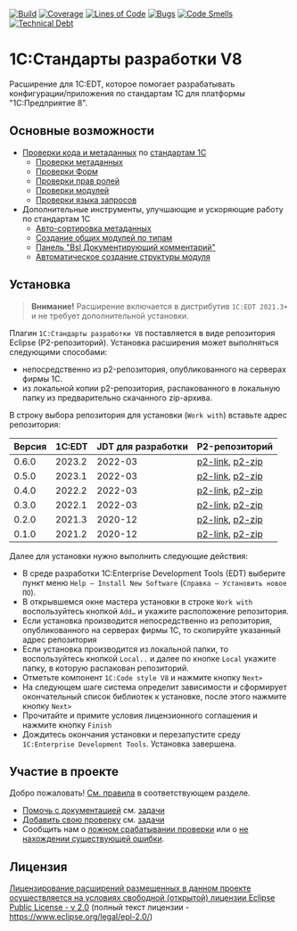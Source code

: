 [![Build](https://github.com/1C-Company/v8-code-style/workflows/CI/badge.svg)](https://github.com/1C-Company/v8-code-style/actions)
[![Coverage](https://sonarcloud.io/api/project_badges/measure?project=1C-Company_v8-code-style&metric=coverage)](https://sonarcloud.io/dashboard?id=1C-Company_v8-code-style)
[![Lines of Code](https://sonarcloud.io/api/project_badges/measure?project=1C-Company_v8-code-style&metric=ncloc)](https://sonarcloud.io/dashboard?id=1C-Company_v8-code-style)
[![Bugs](https://sonarcloud.io/api/project_badges/measure?project=1C-Company_v8-code-style&metric=bugs)](https://sonarcloud.io/dashboard?id=1C-Company_v8-code-style)
[![Code Smells](https://sonarcloud.io/api/project_badges/measure?project=1C-Company_v8-code-style&metric=code_smells)](https://sonarcloud.io/dashboard?id=1C-Company_v8-code-style)
[![Technical Debt](https://sonarcloud.io/api/project_badges/measure?project=1C-Company_v8-code-style&metric=sqale_index)](https://sonarcloud.io/dashboard?id=1C-Company_v8-code-style)

# 1С:Стандарты разработки V8

Расширение для 1C:EDT, которое помогает разрабатывать конфигурации/приложения по стандартам 1С для платформы "1С:Предприятие 8".

## Основные возможности

- [Проверки кода и метаданных](docs/checks/readme.md) по [стандартам 1С](https://its.1c.ru/db/v8std)
   - [Проверки метаданных](docs/checks/md.md)
   - [Проверки Форм](docs/checks/form.md)
   - [Проверки прав ролей](docs/checks/right.md)
   - [Проверки модулей](docs/checks/bsl.md)
   - [Проверки языка запросов](docs/checks/ql.md)
- Дополнительные инструменты, улучшающие и ускоряющие работу по стандартам 1С
   - [Авто-сортировка метаданных](docs/tools/autosort.md)
   - [Создание общих модулей по типам](docs/tools/common-module-types.md)
   - [Панель "Bsl Документирующий комментарий"](docs/tools/bsl-doc-comment-view.md)
   - [Автоматическое создание структуры модуля](docs/tools/module-structure.md)



## Установка

> **Внимание!** Расширение включается в дистрибутив `1C:EDT 2021.3+` и не требует дополнительной установки.


Плагин `1С:Стандарты разработки V8` поставляется в виде репозитория Eclipse (P2-репозиторий). Установка расширения может выполняться следующими способами:

- непосредственно из p2-репозитория, опубликованного на серверах фирмы 1С.
- из локальной копии p2-репозитория, распакованного в локальную папку из предварительно скачанного zip-архива.

В строку выбора репозитория  для установки (`Work with`) вставьте адрес репозитория:

| Версия | 1C:EDT | JDT для разработки | P2-репозиторий |
|--------|--------|--------------------|----------------|
| 0.6.0  | 2023.2 | 2022-03 | [p2-link](https://edt.1c.ru/downloads/releases/plugins/v8-code-style/edt-2023.2/0.6.0/repo/), [p2-zip](https://edt.1c.ru/downloads/releases/plugins/v8-code-style/edt-2023.2/0.6.0/repo.zip) |
| 0.5.0  | 2023.1 | 2022-03 | [p2-link](https://edt.1c.ru/downloads/releases/plugins/v8-code-style/edt-2023.1/0.5.0/repo/), [p2-zip](https://edt.1c.ru/downloads/releases/plugins/v8-code-style/edt-2023.1/0.5.0/repo.zip) |
| 0.4.0  | 2022.2 | 2022-03 | [p2-link](https://edt.1c.ru/downloads/releases/plugins/v8-code-style/edt-2022.2/0.4.0/repo/), [p2-zip](https://edt.1c.ru/downloads/releases/plugins/v8-code-style/edt-2022.2/0.4.0/repo.zip) |
| 0.3.0  | 2022.1 | 2022-03 | [p2-link](https://edt.1c.ru/downloads/releases/plugins/v8-code-style/edt-2022.1/0.3.0/repo/), [p2-zip](https://edt.1c.ru/downloads/releases/plugins/v8-code-style/edt-2022.1/0.3.0/repo.zip) |
| 0.2.0  | 2021.3 | 2020-12 | [p2-link](https://edt.1c.ru/downloads/releases/plugins/v8-code-style/edt-2021.3/0.2.0/repo/), [p2-zip](https://edt.1c.ru/downloads/releases/plugins/v8-code-style/edt-2021.3/0.2.0/repo.zip) |
| 0.1.0  | 2021.2 | 2020-12 | [p2-link](https://edt.1c.ru/downloads/releases/plugins/v8-code-style/edt-2021.2/0.1.0/repo/), [p2-zip](https://edt.1c.ru/downloads/releases/plugins/v8-code-style/edt-2021.2/0.1.0/repo.zip) |


Далее для установки нужно выполнить следующие действия:

- В среде разработки 1C:Enterprise Development Tools (EDT) выберите пункт меню `Help – Install New Software` (`Справка – Установить новое ПО`).
- В открывшемся окне мастера установки в строке `Work with` воспользуйтесь кнопкой `Add…` и укажите расположение репозитория.
- Если установка производится непосредственно из репозитория, опубликованного на серверах фирмы 1С, то скопируйте указанный адрес репозитория
- Если установка производится из локальной папки, то воспользуйтесь кнопкой `Local..` и далее по кнопке `Local` укажите папку, в которую распакован репозиторий.
- Отметьте компонент `1C:Code style V8` и нажмите кнопку `Next>`
- На следующем шаге система определит зависимости и сформирует окончательный список библиотек к установке, после этого нажмите кнопку `Next>`
- Прочитайте и примите условия лицензионного соглашения и нажмите кнопку `Finish`
- Дождитесь окончания установки и перезапустите среду `1C:Enterprise Development Tools`. Установка завершена.


## Участие в проекте

Добро пожаловать! [См. правила](CONTRIBUTING.md) в соответствующем разделе.
- [Помочь с документацией](docs/contributing/documentation.md) см. [задачи](https://github.com/1C-Company/v8-code-style/labels/documentation)
- [Добавить свою проверку](docs/contributing/readme.md) см. [задачи](https://github.com/1C-Company/v8-code-style/labels/good%20first%20issue)
- Сообщить нам о [ложном срабатывании проверки](https://github.com/1C-Company/v8-code-style/issues/new?assignees=&labels=standards,bug&template=check_false.md&title=Ложное+срабатывание+проверки%3A+%3Cкод+проверки%3E) или о [не нахождении существующей ошибки](https://github.com/1C-Company/v8-code-style/issues/new?assignees=&labels=standards,bug&template=check_not_found.md&title=Проверка%3A+%3Cкод+проверки%3E+не+находит+ошибку).


## Лицензия

[Лицензирование расширений размещенных в данном проекте осуществляется на условиях свободной (открытой) лицензии Eclipse Public License - v 2.0](docs/contributing/licensing.md) (полный текст лицензии - https://www.eclipse.org/legal/epl-2.0/)
